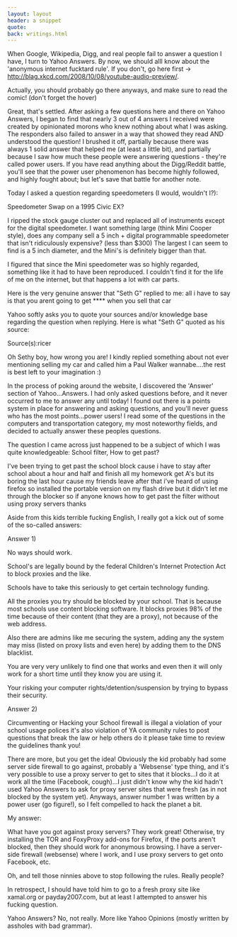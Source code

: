 ```yaml
---
layout: layout
header: a snippet
quote: 
back: writings.html
---
```


When Google, Wikipedia, Digg, and real people fail to answer a question I have, I turn to Yahoo Answers. By now, we should alll know about the 'anonymous internet fucktard rule'. If you don't, go here first -> http://blag.xkcd.com/2008/10/08/youtube-audio-preview/.

Actually, you should probably go there anyways, and make sure to read the comic! (don't forget the hover)


Great, that's settled. After asking a few questions here and there on Yahoo Answers, I began to find that nearly 3 out of 4 answers I received were created by opinionated morons who knew nothing about what I was asking. The responders also failed to answer in a way that showed they read AND understood the question! I brushed it off, partially because there was always 1 solid answer that helped me (at least a little bit), and partially because I saw how much these people were answering questions - they're called power users. If you have read anything about the Digg/Reddit battle, you'll see that the power user phenomenon has become highly followed, and highly fought about; but let's save that battle for another note.

Today I asked a question regarding speedometers (I would, wouldn't I?):


Speedometer Swap on a 1995 Civic EX?

I ripped the stock gauge cluster out and replaced all of instruments except for the digital speedometer. I want something large (think Mini Cooper style), does any company sell a 5 inch + digital programmable speedometer that isn't ridiculously expensive? (less than $300) The largest I can seem to find is a 5 inch diameter, and the Mini's is definitely bigger than that.


I figured that since the Mini speedometer was so highly regarded, something like it had to have been reproduced. I couldn't find it for the life of me on the internet, but that happens a lot with car parts.

Here is the very genuine answer that "Seth G" replied to me:
all i have to say is that you arent going to get **** when you sell that car

Yahoo softly asks you to quote your sources and/or knowledge base regarding the question when replying. Here is what "Seth G" quoted as his source:

Source(s):ricer

Oh Sethy boy, how wrong you are! I kindly replied something about not ever mentioning selling my car and called him a Paul Walker wannabe....the rest is best left to your imagination :)

In the process of poking around the website, I discovered the 'Answer' section of Yahoo...Answers. I had only asked questions before, and it never occurred to me to answer any until today! I found out there is a points system in place for answering and asking questions, and you'll never guess who has the most points...power users! I read some of the questions in the computers and transportation category, my most noteworthy fields, and decided to actually answer these peoples questions.



The question I came across just happened to be a subject of which I was quite knowledgeable:
School filter, How to get past?

I've been trying to get past the school block cause i have to stay after school about a hour and half and finish all my homework get A's but its boring the last hour cause my friends leave after that i've heard of using firefox so installed the portable version on my flash drive but it didn't let me through the blocker so if anyone knows how to get past the filter without using proxy servers thanks

Aside from this kids terrible fucking English, I really got a kick out of some of the so-called answers:



Answer 1)

No ways should work.



School's are legally bound by the federal Children's Internet Protection Act to block proxies and the like.

Schools have to take this seriously to get certain technology funding.

All the proxies you try should be blocked by your school. That is because most schools use content blocking software. It blocks proxies 98% of the time because of their content (that they are a proxy), not because of the web address.

Also there are admins like me securing the system, adding any the system may miss (listed on proxy lists and even here) by adding them to the DNS blacklist.

You are very very unlikely to find one that works and even then it will only work for a short time until they know you are using it.

Your risking your computer rights/detention/suspension by trying to bypass their security.

Answer 2)

Circumventing or Hacking your School firewall is illegal a violation of your school usage polices it's also violation of YA community rules to post questions that break the law or help others do it please take time to review the guidelines thank you!

There are more, but you get the idea! Obviously the kid probably had some server side firewall to go against, probably a 'Websense' type thing, and it's very possible to use a proxy server to get to sites that it blocks...I do it at work all the time (Facebook, cough)...I just didn't know why the kid hadn't used Yahoo Answers to ask for proxy server sites that were fresh (as in not blocked by the system yet). Anyways, answer number 1 was written by a power user (go figure!), so I felt compelled to hack the planet a bit.

My answer:

What have you got against proxy servers? They work great! Otherwise, try installing the TOR and FoxyProxy add-ons for Firefox, if the ports aren't blocked, then they should work for anonymous browsing. I have a server-side firewall (websense) where I work, and I use proxy servers to get onto Facebook, etc.



Oh, and tell those ninnies above to stop following the rules. Really people?



In retrospect, I should have told him to go to a fresh proxy site like xamal.org or payday2007.com, but at least I attempted to answer his fucking question.

Yahoo Answers? No, not really. More like Yahoo Opinions (mostly written by assholes with bad grammar).
